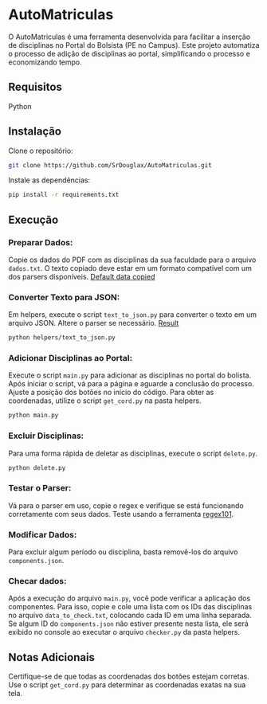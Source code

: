 # AutoMatriculas

O AutoMatriculas é uma ferramenta desenvolvida para facilitar a inserção de disciplinas no Portal do Bolsista (PE no Campus). Este projeto automatiza o processo de adição de disciplinas ao portal, simplificando o processo e economizando tempo.

## Requisitos

Python

## Instalação

Clone o repositório:
```sh
git clone https://github.com/SrDouglax/AutoMatriculas.git
```

Instale as dependências:
```sh
pip install -r requirements.txt
```

## Execução

### Preparar Dados:

Copie os dados do PDF com as disciplinas da sua faculdade para o arquivo `dados.txt`. O texto copiado deve estar em um formato compatível com um dos parsers disponíveis.
[Default data copied](https://3e6095a2-8551-4827-8588-755f3377dd2f.filesusr.com/ugd/01d816_69be6ef675ac47abbf2445f893d06bb9.pdf)

### Converter Texto para JSON:

Em helpers, execute o script `text_to_json.py` para converter o texto em um arquivo JSON. Altere o parser se necessário. [Result](https://github.com/SrDouglax/AutoMatriculas/blob/main/components.json)
```sh
python helpers/text_to_json.py
```

### Adicionar Disciplinas ao Portal:

Execute o script `main.py` para adicionar as disciplinas no portal do bolista. Após iniciar o script, vá para a página e aguarde a conclusão do processo. Ajuste a posição dos botões no início do código. Para obter as coordenadas, utilize o script `get_cord.py` na pasta helpers.
```sh
python main.py
```

### Excluir Disciplinas:

Para uma forma rápida de deletar as disciplinas, execute o script `delete.py`.
```sh
python delete.py
```

### Testar o Parser:

Vá para o parser em uso, copie o regex e verifique se está funcionando corretamente com seus dados. Teste usando a ferramenta [regex101](https://regex101.com).

### Modificar Dados:

Para excluir algum período ou disciplina, basta removê-los do arquivo `components.json`.

### Checar dados:

Após a execução do arquivo `main.py`, você pode verificar a aplicação dos componentes. Para isso, copie e cole uma lista com os IDs das disciplinas no arquivo `data_to_check.txt`, colocando cada ID em uma linha separada. Se algum ID do `components.json` não estiver presente nesta lista, ele será exibido no console ao executar o arquivo `checker.py` da pasta helpers. 

## Notas Adicionais

Certifique-se de que todas as coordenadas dos botões estejam corretas. Use o script `get_cord.py` para determinar as coordenadas exatas na sua tela.
